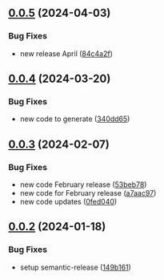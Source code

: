 ## [0.0.5](https://github.com/IBM/project-python-sdk/compare/v0.0.4...v0.0.5) (2024-04-03)


### Bug Fixes

* new release April ([84c4a2f](https://github.com/IBM/project-python-sdk/commit/84c4a2f5bac7cd485fc57aa0ceb2ed2a90140f41))

## [0.0.4](https://github.com/IBM/project-python-sdk/compare/v0.0.3...v0.0.4) (2024-03-20)


### Bug Fixes

* new code to generate ([340dd65](https://github.com/IBM/project-python-sdk/commit/340dd655fa75f8d6925fbf66817bc2edf860401c))

## [0.0.3](https://github.com/IBM/project-python-sdk/compare/v0.0.2...v0.0.3) (2024-02-07)


### Bug Fixes

* new code February release ([53beb78](https://github.com/IBM/project-python-sdk/commit/53beb783e3c29faa77b7ae2dcf3dd76e7aa952b8))
* new code for February release ([a7aac97](https://github.com/IBM/project-python-sdk/commit/a7aac97fb5a4526b5e05c5a3d92b379473d8befc))
* new code updates ([0fed040](https://github.com/IBM/project-python-sdk/commit/0fed040ea53d583dd44aaf4c9fd6c2554dcbeb9a))

## [0.0.2](https://github.com/IBM/project-python-sdk/compare/v0.0.1...v0.0.2) (2024-01-18)


### Bug Fixes

* setup semantic-release ([149b161](https://github.com/IBM/project-python-sdk/commit/149b1615207b2133577757f9e5e3e83ff08021e5))
